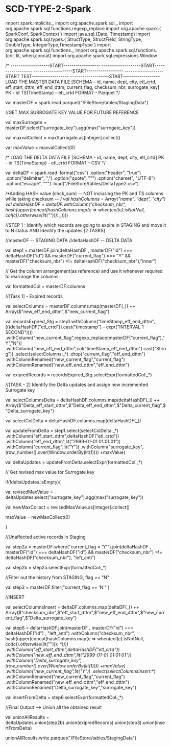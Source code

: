 # SCD-TYPE-2-Spark


import spark.implicits._
import org.apache.spark.sql._
import org.apache.spark.sql.functions.regexp_replace
import org.apache.spark.{ SparkConf, SparkContext }
import java.sql.{Date, Timestamp}
import org.apache.spark.sql.types.{ StructType, StructField, StringType, DoubleType, IntegerType,TimestampType }
import org.apache.spark.sql.functions._
import org.apache.spark.sql.functions.{col, lit, when,concat}
import org.apache.spark.sql.expressions.Window

/*
-------------------START------------------
-------------------START------------------
-------------------START------------------
-------------------START TEST------------------
-------------------START------------------
LOAD THE MASTER DATA FILE [SCHEMA - id, name, dept, city, etl_crtd, eff_start_dttm, eff_end_dttm, current_flag, checksum_nbr, surrogate_key]
PK - id
TS(TimeStamp) - etl_crtd
FORMAT - Parquet           */

val masterDF = spark.read.parquet("/FileStore/tables/StagingData")



//GET MAX SURROGATE KEY VALUE FOR FUTURE REFERENCE

val maxSurrogate = masterDF.select("surrogate_key").agg(max("surrogate_key"))

val maxvalCollect = maxSurrogate.as[Integer].collect()

var maxValue = maxvalCollect(0)



/*
LOAD THE DELTA DATA FILE [SCHEMA - id, name, dept, city, etl_crtd]
PK - id
TS(TimeStamp) - etl_crtd
FORMAT - CSV               */

val deltaDF = spark.read
      .format("csv")
      .option("header", "true")                                              
      .option("delimiter", ",")
      .option("quote", "\"")
      .option("charset", "UTF-8")
      .option("escape", "\"")
      .load("/FileStore/tables/DeltaType2.csv")

/*Adding HASH value (chck_sum)
-- NOT inclusing the PK and TS columns while taking checksum -- */
val hashColumns = Array("name", "dept", "city")
val deltaHashDF = deltaDF.withColumn("checksum_nbr", hash(upper(concat(hashColumns.map(c => when(col(c).isNotNull, col(c)).otherwise(lit(""))): _*))))



//STEP 1 : Identify which records are going to expire in STAGING and move it to N status AND Identify the updates [2 TASKS]

//masterDF -- STAGING DATA
//deltaHashDF -- DELTA DATA

val step1 =  masterDF.join(deltaHashDF , masterDF("id") === deltaHashDF("id") && masterDF("current_flag") === "Y" && masterDF("checksum_nbr") =!= deltaHashDF("checksum_nbr"),"inner")


// Get the column arrangement(as reference) and use it whenever required to rearrange the columns

val formattedCol = masterDF.columns



//[Task 1] - Expired records

val selectColumns = masterDF.columns.map(masterDF(_)) ++ Array($"new_eff_end_dttm",$"new_current_flag")

val recordsExpired_Stg = step1.withColumn("timeStamp_eff_end_dttm",(((deltaHashDF("etl_crtd")).cast("timestamp") - expr("INTERVAL 1 SECOND"))))
                      .withColumn("new_current_flag",regexp_replace(masterDF("current_flag"),"Y","N"))
                      .withColumn("new_eff_end_dttm",col("timeStamp_eff_end_dttm").cast("String"))
                      .select(selectColumns:_*)
                      .drop("current_flag","eff_end_dttm")
                      .withColumnRenamed("new_current_flag","current_flag")
                      .withColumnRenamed("new_eff_end_dttm","eff_end_dttm")

val exipredRecords = recordsExpired_Stg.selectExpr(formattedCol:_*)



//[TASK - 2] Identify the Delta updates and assign new incremented Surrogate key

val selectColumnsDelta = deltaHashDF.columns.map(deltaHashDF(_))  ++ Array($"Delta_eff_start_dttm",$"Delta_eff_end_dttm",$"Delta_current_flag",$"Delta_surrogate_key")

val selectColDelta = deltaHashDF.columns.map(deltaHashDF(_))

val updateFromDelta = step1.select(selectColDelta:_*)
                        .withColumn("eff_start_dttm",deltaHashDF("etl_crtd"))
                        .withColumn("eff_end_dttm",lit("2999-01-01 01:01:01"))                 
                        .withColumn("current_flag",lit("Y"))
                        .withColumn("surrogate_key",(row_number().over(Window.orderBy(lit(1)))) +maxValue)
                        
val deltaUpdates = updateFromDelta.selectExpr(formattedCol:_*)




// Get revised max value for Surrogate key

if(!deltaUpdates.isEmpty){
  
val revisedMaxValue = deltaUpdates.select("surrogate_key").agg(max("surrogate_key"))

val newMaxCollect = revisedMaxValue.as[Integer].collect()

maxValue = newMaxCollect(0)
  
}



//Unaffected active records in Staging

val step2a = masterDF.where("current_flag = 'Y'").join(deltaHashDF , masterDF("id") === deltaHashDF("id")  && masterDF("checksum_nbr") =!= deltaHashDF("checksum_nbr"), "left_anti")

val step2b = step2a.selectExpr(formattedCol:_*)




//Filter out the history from STAGING, flag == "N"

val step3 = masterDF.filter("current_flag  == 'N'" )



//INSERT


val selectColumnsInsert = deltaDF.columns.map(deltaDF(_)) ++ Array($"checksum_nbr",$"eff_start_dttm",$"new_eff_end_dttm",$"new_current_flag",$"Delta_surrogate_key")

val step6 = deltaHashDF.join(masterDF , masterDF("id") === deltaHashDF("id") , "left_anti")
                      .withColumn("checksum_nbr", hash(upper(concat(hashColumns.map(c => when(col(c).isNotNull, col(c)).otherwise(lit(""))): _*))))
                      .withColumn("eff_start_dttm",deltaHashDF("etl_crtd"))
                      .withColumn("new_eff_end_dttm",lit("2999-01-01 01:01:01"))  
                      .withColumn("Delta_surrogate_key",(row_number().over(Window.orderBy(lit(1)))) +maxValue)
                      .withColumn("new_current_flag",lit("Y"))
                      .select(selectColumnsInsert:_*)
                      .withColumnRenamed("new_current_flag","current_flag")
                      .withColumnRenamed("new_eff_end_dttm","eff_end_dttm")
                      .withColumnRenamed("Delta_surrogate_key","surrogate_key")

val insertFromDelta = step6.selectExpr(formattedCol:_*)



//Final Output --> Union all the obtained result

val unionAllResults = deltaUpdates.union(step2b).union(exipredRecords).union(step3).union(insertFromDelta)


unionAllResults.write.parquet("/FileStore/tables/StagingData")


